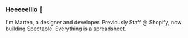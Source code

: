 ### Heeeeelllo 👋

I'm Marten, a designer and developer. Previously Staff @ Shopify, now building Spectable. Everything is a spreadsheet.
